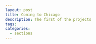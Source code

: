 ```yaml
---
layout: post
title: Coming to Chicago
description: The first of the projects
tags:
categories:
  - sections
---
```


<figure class="section-image">
    <img class="u-max-full-width" src="">
    <figcaption></figcaption>
</figure>